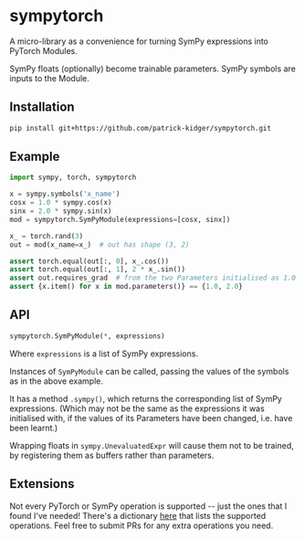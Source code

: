 # sympytorch

A micro-library as a convenience for turning SymPy expressions into PyTorch Modules.

SymPy floats (optionally) become trainable parameters. SymPy symbols are inputs to the Module.

## Installation

```bash
pip install git+https://github.com/patrick-kidger/sympytorch.git
```

## Example

```python
import sympy, torch, sympytorch

x = sympy.symbols('x_name')
cosx = 1.0 * sympy.cos(x)
sinx = 2.0 * sympy.sin(x)
mod = sympytorch.SymPyModule(expressions=[cosx, sinx])

x_ = torch.rand(3)
out = mod(x_name=x_)  # out has shape (3, 2)

assert torch.equal(out[:, 0], x_.cos())
assert torch.equal(out[:, 1], 2 * x_.sin())
assert out.requires_grad  # from the two Parameters initialised as 1.0 and 2.0
assert {x.item() for x in mod.parameters()} == {1.0, 2.0}
```

## API

```python
sympytorch.SymPyModule(*, expressions)
```
Where `expressions` is a list of SymPy expressions.

Instances of `SymPyModule` can be called, passing the values of the symbols as in the above example.

It has a method `.sympy()`, which returns the corresponding list of SymPy expressions. (Which may not be the same as the expressions it was initialised with, if the values of its Parameters have been changed, i.e. have been learnt.)

Wrapping floats in `sympy.UnevaluatedExpr` will cause them not to be trained, by registering them as buffers rather than parameters.

## Extensions

Not every PyTorch or SymPy operation is supported -- just the ones that I found I've needed! There's a dictionary [here](./sympytorch/sympy_module.py#L12) that lists the supported operations. Feel free to submit PRs for any extra operations you need.
